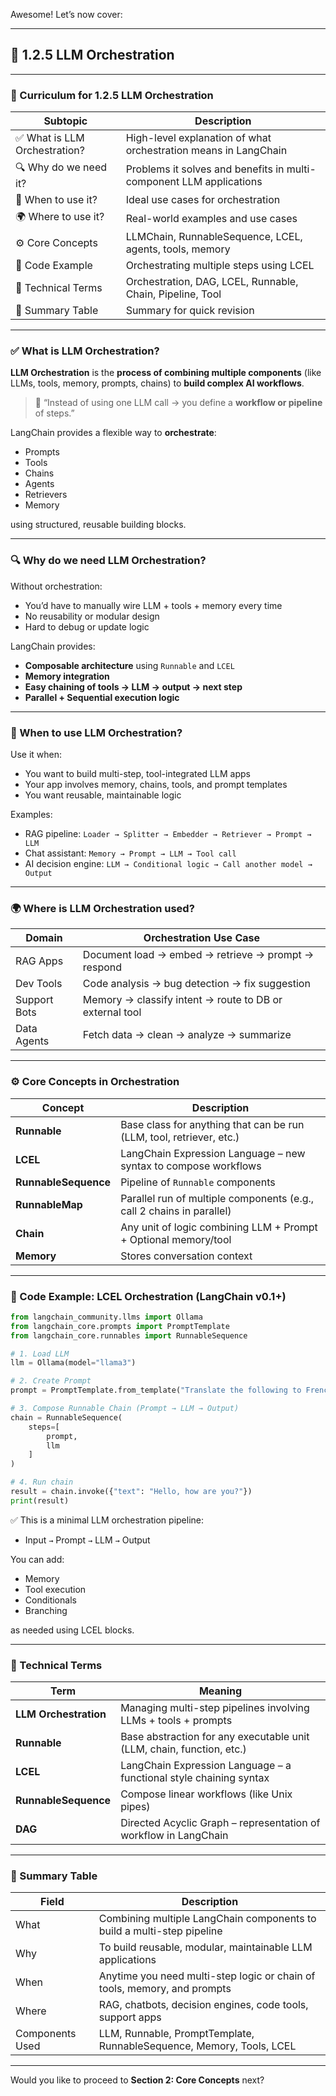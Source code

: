 Awesome! Let’s now cover:

---

## 🔗 1.2.5 **LLM Orchestration**

---

### 📘 Curriculum for 1.2.5 LLM Orchestration

| Subtopic                     | Description                                                         |
| ---------------------------- | ------------------------------------------------------------------- |
| ✅ What is LLM Orchestration? | High-level explanation of what orchestration means in LangChain     |
| 🔍 Why do we need it?        | Problems it solves and benefits in multi-component LLM applications |
| 📅 When to use it?           | Ideal use cases for orchestration                                   |
| 🌍 Where to use it?          | Real-world examples and use cases                                   |
| ⚙️ Core Concepts             | LLMChain, RunnableSequence, LCEL, agents, tools, memory             |
| 🧪 Code Example              | Orchestrating multiple steps using LCEL                             |
| 🧠 Technical Terms           | Orchestration, DAG, LCEL, Runnable, Chain, Pipeline, Tool           |
| 📄 Summary Table             | Summary for quick revision                                          |

---

### ✅ What is LLM Orchestration?

**LLM Orchestration** is the **process of combining multiple components** (like LLMs, tools, memory, prompts, chains) to **build complex AI workflows**.

> 🧠 “Instead of using one LLM call → you define a **workflow or pipeline** of steps.”

LangChain provides a flexible way to **orchestrate**:

* Prompts
* Tools
* Chains
* Agents
* Retrievers
* Memory

using structured, reusable building blocks.

---

### 🔍 Why do we need LLM Orchestration?

Without orchestration:

* You’d have to manually wire LLM + tools + memory every time
* No reusability or modular design
* Hard to debug or update logic

LangChain provides:

* **Composable architecture** using `Runnable` and `LCEL`
* **Memory integration**
* **Easy chaining of tools → LLM → output → next step**
* **Parallel + Sequential execution logic**

---

### 📅 When to use LLM Orchestration?

Use it when:

* You want to build multi-step, tool-integrated LLM apps
* Your app involves memory, chains, tools, and prompt templates
* You want reusable, maintainable logic

Examples:

* RAG pipeline: `Loader → Splitter → Embedder → Retriever → Prompt → LLM`
* Chat assistant: `Memory → Prompt → LLM → Tool call`
* AI decision engine: `LLM → Conditional logic → Call another model → Output`

---

### 🌍 Where is LLM Orchestration used?

| Domain       | Orchestration Use Case                                  |
| ------------ | ------------------------------------------------------- |
| RAG Apps     | Document load → embed → retrieve → prompt → respond     |
| Dev Tools    | Code analysis → bug detection → fix suggestion          |
| Support Bots | Memory → classify intent → route to DB or external tool |
| Data Agents  | Fetch data → clean → analyze → summarize                |

---

### ⚙️ Core Concepts in Orchestration

| Concept              | Description                                                           |
| -------------------- | --------------------------------------------------------------------- |
| **Runnable**         | Base class for anything that can be run (LLM, tool, retriever, etc.)  |
| **LCEL**             | LangChain Expression Language – new syntax to compose workflows       |
| **RunnableSequence** | Pipeline of `Runnable` components                                     |
| **RunnableMap**      | Parallel run of multiple components (e.g., call 2 chains in parallel) |
| **Chain**            | Any unit of logic combining LLM + Prompt + Optional memory/tool       |
| **Memory**           | Stores conversation context                                           |

---

### 🧪 Code Example: LCEL Orchestration (LangChain v0.1+)

```python
from langchain_community.llms import Ollama
from langchain_core.prompts import PromptTemplate
from langchain_core.runnables import RunnableSequence

# 1. Load LLM
llm = Ollama(model="llama3")

# 2. Create Prompt
prompt = PromptTemplate.from_template("Translate the following to French: {text}")

# 3. Compose Runnable Chain (Prompt → LLM → Output)
chain = RunnableSequence(
    steps=[
        prompt,
        llm
    ]
)

# 4. Run chain
result = chain.invoke({"text": "Hello, how are you?"})
print(result)
```

✅ This is a minimal LLM orchestration pipeline:

* Input `→` Prompt `→` LLM `→` Output

You can add:

* Memory
* Tool execution
* Conditionals
* Branching

as needed using LCEL blocks.

---

### 🧠 Technical Terms

| Term                  | Meaning                                                               |
| --------------------- | --------------------------------------------------------------------- |
| **LLM Orchestration** | Managing multi-step pipelines involving LLMs + tools + prompts        |
| **Runnable**          | Base abstraction for any executable unit (LLM, chain, function, etc.) |
| **LCEL**              | LangChain Expression Language – a functional style chaining syntax    |
| **RunnableSequence**  | Compose linear workflows (like Unix pipes)                            |
| **DAG**               | Directed Acyclic Graph – representation of workflow in LangChain      |

---

### 📄 Summary Table

| Field           | Description                                                              |
| --------------- | ------------------------------------------------------------------------ |
| What            | Combining multiple LangChain components to build a multi-step pipeline   |
| Why             | To build reusable, modular, maintainable LLM applications                |
| When            | Anytime you need multi-step logic or chain of tools, memory, and prompts |
| Where           | RAG, chatbots, decision engines, code tools, support apps                |
| Components Used | LLM, Runnable, PromptTemplate, RunnableSequence, Memory, Tools, LCEL     |

---

Would you like to proceed to **Section 2: Core Concepts** next?
